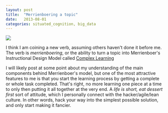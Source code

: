 ```yaml
---
layout: post
title:  "Merrienboering a topic"
date:   2013-08-01
categories: situated_cognition, big_data
---
```


![](http://img1.imagesbn.com/p/9780415807968_p0_v1_s600.JPG)


I think I am coining a new verb, assuming others haven't done it before me. The 
verb is *merrienboering*, or the ability to turn a topic into Merrienboer's Instructional Design Model called [Complex Learning](http://www.amazon.com/Steps-Complex-Learning-Four-Component-ebook/dp/B009WMBP7O/ref=tmm_kin_title_0?ie=UTF8&qid=1375382850&sr=8-3)

I will likely post at some point about my understanding of the main components behind Merrienboer's model, but one of the most attractive features to me is that you start the learning process by getting a complete or whole task completed. That's right, no more learning one piece at a time to only then putting it all together at the very end. A *life is short, eat dessert first* sort of attitude, which I personally connect with the hacker/agile/lean culture. In other words, hack your way into the simplest possible solution, and only start making it fancier.